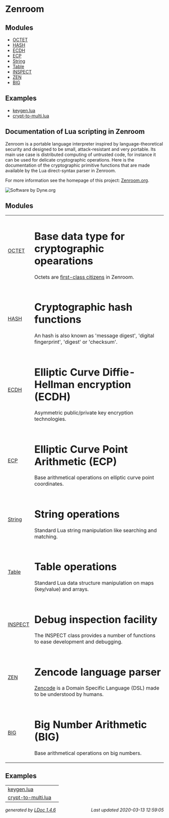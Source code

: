 <!DOCTYPE html PUBLIC "-//W3C//DTD XHTML 1.0 Strict//EN"
   "http://www.w3.org/TR/xhtml1/DTD/xhtml1-strict.dtd">
<html>
<meta http-equiv="Content-Type" content="text/html; charset=UTF-8"/>
<head>
    <title>Zenroom LUA</title>
    <link rel="stylesheet" href="" type="text/css" />
</head>
<body>

<div id="container">

<div id="product">
	<div id="product_logo"></div>
	<div id="product_name"><big><b></b></big></div>
	<div id="product_description"></div>
</div> <!-- id="product" -->


<div id="main">


<!-- Menu -->

<div id="navigation">
<br/>
<h1>Zenroom</h1>




<h2>Modules</h2>
<ul class="nowrap">
  <li><a href="modules/OCTET.html">OCTET</a></li>
  <li><a href="modules/HASH.html">HASH</a></li>
  <li><a href="modules/ECDH.html">ECDH</a></li>
  <li><a href="modules/ECP.html">ECP</a></li>
  <li><a href="modules/String.html">String</a></li>
  <li><a href="modules/Table.html">Table</a></li>
  <li><a href="modules/INSPECT.html">INSPECT</a></li>
  <li><a href="modules/ZEN.html">ZEN</a></li>
  <li><a href="modules/BIG.html">BIG</a></li>
</ul>
<h2>Examples</h2>
<ul class="nowrap">
  <li><a href="examples/keygen.lua.html">keygen.lua</a></li>
  <li><a href="examples/crypt-to-multi.lua.html">crypt-to-multi.lua</a></li>
</ul>

</div>

<div id="content">


  <h2>Documentation of Lua scripting in Zenroom</h2>
  <p>Zenroom is a portable language interpreter inspired by
language-theoretical security and designed to be small,
attack-resistant and very portable. Its main use case is distributed
computing of untrusted code, for instance it can be used for delicate
cryptographic operations.  Here is the documentation of the
cryptographic primitive functions that are made available by the Lua
direct-syntax parser in Zenroom.</p>

<p>For more information see the homepage of this project: <a
href="https://zenroom.org">Zenroom.org</a>.</p>

<p><img src="https://www.dyne.org/wp-content/uploads/2015/12/software_by_dyne.png" alt="Software by Dyne.org"></p>

<h2>Modules</h2>
<table class="module_list">
	<tr>
		<td class="name"  nowrap><a href="modules/OCTET.html">OCTET</a></td>
		<td class="summary">

<h1>Base data type for cryptographic opearations</h1>


<p>  Octets are <a
  href="https://en.wikipedia.org/wiki/First-class_citizen">first-class
  citizens</a> in Zenroom.</p>
</td>
	</tr>
	<tr>
		<td class="name"  nowrap><a href="modules/HASH.html">HASH</a></td>
		<td class="summary">

<h1>Cryptographic hash functions</h1>


<p> An hash is also known as 'message digest', 'digital fingerprint',
 'digest' or 'checksum'.</p>
</td>
	</tr>
	<tr>
		<td class="name"  nowrap><a href="modules/ECDH.html">ECDH</a></td>
		<td class="summary">

<h1>Elliptic Curve Diffie-Hellman encryption (ECDH)</h1>


<p>  Asymmetric public/private key encryption technologies.</p>
</td>
	</tr>
	<tr>
		<td class="name"  nowrap><a href="modules/ECP.html">ECP</a></td>
		<td class="summary">

<h1>Elliptic Curve Point Arithmetic (ECP)</h1>


<p>  Base arithmetical operations on elliptic curve point coordinates.</p>
</td>
	</tr>
	<tr>
		<td class="name"  nowrap><a href="modules/String.html">String</a></td>
		<td class="summary">

<h1>String operations</h1>

<p> Standard Lua string manipulation like searching and matching.</p>
</td>
	</tr>
	<tr>
		<td class="name"  nowrap><a href="modules/Table.html">Table</a></td>
		<td class="summary">

<h1>Table operations</h1>

<p> Standard Lua data structure manipulation on maps (key/value) and arrays.</p>
</td>
	</tr>
	<tr>
		<td class="name"  nowrap><a href="modules/INSPECT.html">INSPECT</a></td>
		<td class="summary">

<h1>Debug inspection facility</h1>


<p> The INSPECT class provides a number of functions to ease
 development and debugging.</p>
</td>
	</tr>
	<tr>
		<td class="name"  nowrap><a href="modules/ZEN.html">ZEN</a></td>
		<td class="summary">

<h1>Zencode language parser</h1>


<p> <a href="https://dev.zenroom.org/zencode/">Zencode</a> is a Domain
 Specific Language (DSL) made to be understood by humans.</p>
</td>
	</tr>
	<tr>
		<td class="name"  nowrap><a href="modules/BIG.html">BIG</a></td>
		<td class="summary">

<h1>Big Number Arithmetic (BIG)</h1>


<p> Base arithmetical operations on big numbers.</p>
</td>
	</tr>
</table>
<h2>Examples</h2>
<table class="module_list">
	<tr>
		<td class="name"  nowrap><a href="examples/keygen.lua.html">keygen.lua</a></td>
		<td class="summary"></td>
	</tr>
	<tr>
		<td class="name"  nowrap><a href="examples/crypt-to-multi.lua.html">crypt-to-multi.lua</a></td>
		<td class="summary"></td>
	</tr>
</table>

</div> <!-- id="content" -->
</div> <!-- id="main" -->
<div id="about">
<i>generated by <a href="http://github.com/stevedonovan/LDoc">LDoc 1.4.6</a></i>
<i style="float:right;">Last updated 2020-03-13 12:59:05 </i>
</div> <!-- id="about" -->
</div> <!-- id="container" -->
</body>
</html>
